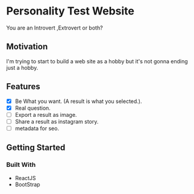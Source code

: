 
# Personality Test Website
You are an Introvert ,Extrovert or both?

## Motivation

I'm trying to start to build a web site as a hobby but it's not gonna ending just a hobby.

## Features
- [x] Be What you want. (A result is what you selected.).
- [x] Real question.
- [ ] Export a result as image.
- [ ] Share a result as instagram story.
- [ ] metadata for seo.

## Getting Started

### Built With
- ReactJS
- BootStrap
